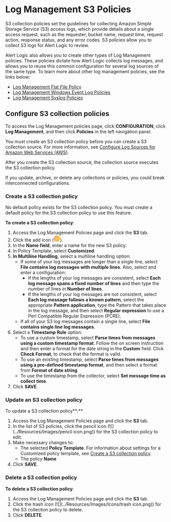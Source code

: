 # Log Management S3 Policies

S3 collection policies set the guidelines for collecting Amazon Simple Storage Service (S3) access logs, which provide details about a single access request, such as the requester, bucket name, request time, request action, response status, and any error codes. S3 policies allow you to collect S3 logs for Alert Logic to review.

Alert Logic also allows you to create other types of Log Management policies. These policies dictate how Alert Logic collects log messages, and allows you to reuse this common configuration for several log sources of the same type. To learn more about other log management policies, see the links below:

* [Log Management Flat File Policy](log-management-flat-file-policy.md)
* [Log Management Windows Event Log Policies](log-management-windows-event-policies.md)
* [Log Management Syslog Policies](log-management-syslog-policies.md)

## Configure S3 collection policies

To access the Log Management policies page, click **CONFIGURATION**, click **Log Management**, and then click **Policies** in the left navigation panel.

You must create an S3 collection policy before you can create a S3 collection source. For more information, see [Configure Log Sources for Amazon Web Services (AWS)](../deploy/log-sources/log-sources-aws.md#flatFileLogs).

After you create the S3 collection source, the collection source executes the S3 collection policy.

If you update, archive, or delete any collections or policies, you could break interconnected configurations.

### Create a S3 collection policy

No default policy exists for the S3 collection policy. You must create a default policy for the S3 collection policy to use this feature.

**To create a S3 collection policy**:

1. Access the Log Management Policies page and click the **S3** tab.
2. Click the add icon (![](../Resources/Images/Icons/cdAddPlus.png)).
3. In the **Name field**, enter a name for the new S3 policy.
4. In Policy Template, select **Customized**.
5. **In Multiline Handling**, select a multiline handling option:
   * If some of your log messages are longer than a single line, select **File contains log messages with multiple lines**. Also, select and enter a configuration:
      * If the lengths of your log messages are consistent, select **Each log message spans a fixed number of lines** and then type the number of lines in **Number of lines**.
      * If the lengths of your log messages are not consistent, select **Each log message follows a known pattern**, select the appropriate **Pattern application**, type the Pattern that takes place in the log message, and then select **Regular expression** to use a Perl Compatible Regular Expression (PCRE).
   * If all of your S3 log messages contain a single line, select **File contains single line log messages**.
8. Select a **Timestamp Rule** option:
   * To use a custom timestamp, select **Parse times from messages using a custom timestamp format**. Follow the on screen instruction and then enter a format for the date string in the **Custom** field. Click **Check Format**, to check that the format is valid.
   * To use an existing timestamp, select **Parse times from messages using a pre-defined timestamp format**, and then select a format from **Format of date string**.
   * To use the timestamp from the collector, select **Set message time as collect time**.
12. Click **SAVE**.

### Update an S3 collection policy

To update a S3 collection policy**:**

1. Access the Log Management Policies page and click the **S3** tab.
2. In the list of S3 policies, click the pencil icon (![](../Resources/Images/pencil icon.png)) for the S3 collection policy to edit.
3. Make necessary changes to:
   * The selected **Policy Template**. For information about settings for a Customized policy template, see [Create a S3 collection policy](#Create3).
   * The policy **Name**
6. Click **SAVE**.

### Delete a S3 collection policy

**To delete a S3 collection policy**:

1. Access the Log Management Policies page and click the **S3** tab.
2. Click the trash icon (![](../Resources/Images/Icons/trash icon.png)) for the S3 collection policy to delete.
3. Click **DELETE**.
